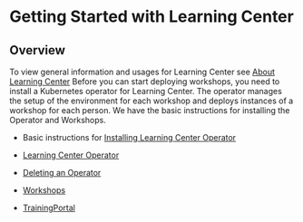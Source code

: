 # Getting Started with Learning Center

## Overview
To view general information and usages for Learning Center see [About Learning Center](../about-learning-center/about)
Before you can start deploying workshops, you need to install a Kubernetes operator for Learning Center. 
The operator manages the setup of the environment for each workshop and deploys instances of a workshop for each person.
We have the basic instructions for installing the Operator and Workshops. 
- Basic instructions for [Installing Learning Center Operator](https://github.com/pivotal/docs-tap/blob/main/install-components.md#install-learning-center)

-  [Learning Center Operator](learningcenter-operator.md)
-  [Deleting an Operator](deleting-learningcenter.md)
-  [Workshops](workshops.md)
-  [TrainingPortal](training-portal.md)
